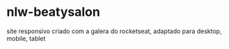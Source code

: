 # nlw-beatysalon
 site responsivo criado com a galera do rocketseat, adaptado para desktop, mobile, tablet

